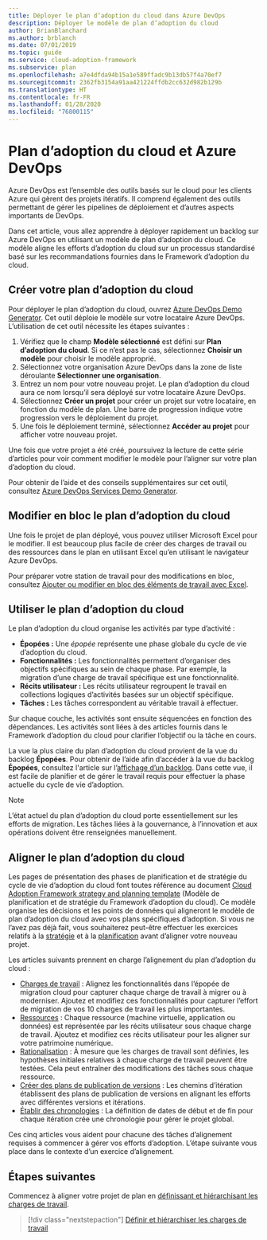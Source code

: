 ```yaml
---
title: Déployer le plan d’adoption du cloud dans Azure DevOps
description: Déployer le modèle de plan d’adoption du cloud
author: BrianBlanchard
ms.author: brblanch
ms.date: 07/01/2019
ms.topic: guide
ms.service: cloud-adoption-framework
ms.subservice: plan
ms.openlocfilehash: a7e4dfda94b15a1e589ffadc9b13db57f4a70ef7
ms.sourcegitcommit: 2362fb3154a91aa421224ffdb2cc632d982b129b
ms.translationtype: HT
ms.contentlocale: fr-FR
ms.lasthandoff: 01/28/2020
ms.locfileid: "76800115"
---
```

# <a name="cloud-adoption-plan-and-azure-devops"></a>Plan d’adoption du cloud et Azure DevOps

Azure DevOps est l’ensemble des outils basés sur le cloud pour les clients Azure qui gèrent des projets itératifs. Il comprend également des outils permettant de gérer les pipelines de déploiement et d’autres aspects importants de DevOps. 

Dans cet article, vous allez apprendre à déployer rapidement un backlog sur Azure DevOps en utilisant un modèle de plan d’adoption du cloud. Ce modèle aligne les efforts d’adoption du cloud sur un processus standardisé basé sur les recommandations fournies dans le Framework d’adoption du cloud.

## <a name="create-your-cloud-adoption-plan"></a>Créer votre plan d’adoption du cloud

Pour déployer le plan d’adoption du cloud, ouvrez [Azure DevOps Demo Generator](https://aka.ms/adopt/plan/generator). Cet outil déploie le modèle sur votre locataire Azure DevOps. L’utilisation de cet outil nécessite les étapes suivantes :

1. Vérifiez que le champ **Modèle sélectionné** est défini sur **Plan d’adoption du cloud**. Si ce n’est pas le cas, sélectionnez **Choisir un modèle** pour choisir le modèle approprié.
2. Sélectionnez votre organisation Azure DevOps dans la zone de liste déroulante **Sélectionner une organisation**.
3. Entrez un nom pour votre nouveau projet. Le plan d’adoption du cloud aura ce nom lorsqu’il sera déployé sur votre locataire Azure DevOps.
4. Sélectionnez **Créer un projet** pour créer un projet sur votre locataire, en fonction du modèle de plan. Une barre de progression indique votre progression vers le déploiement du projet.
5. Une fois le déploiement terminé, sélectionnez **Accéder au projet** pour afficher votre nouveau projet.

Une fois que votre projet a été créé, poursuivez la lecture de cette série d’articles pour voir comment modifier le modèle pour l’aligner sur votre plan d’adoption du cloud.

Pour obtenir de l’aide et des conseils supplémentaires sur cet outil, consultez [Azure DevOps Services Demo Generator](https://docs.microsoft.com/azure/devops/demo-gen/?toc=/azure/devops/demo-gen/toc.json&bc=/azure/devops/demo-gen/breadcrumb/toc.json&view=azure-devops).

## <a name="bulk-edit-the-cloud-adoption-plan"></a>Modifier en bloc le plan d’adoption du cloud

Une fois le projet de plan déployé, vous pouvez utiliser Microsoft Excel pour le modifier. Il est beaucoup plus facile de créer des charges de travail ou des ressources dans le plan en utilisant Excel qu’en utilisant le navigateur Azure DevOps.

Pour préparer votre station de travail pour des modifications en bloc, consultez [Ajouter ou modifier en bloc des éléments de travail avec Excel](https://docs.microsoft.com/azure/devops/boards/backlogs/office/bulk-add-modify-work-items-excel?view=azure-devops).

## <a name="use-the-cloud-adoption-plan"></a>Utiliser le plan d’adoption du cloud

Le plan d’adoption du cloud organise les activités par type d’activité :

- **Épopées :** Une *épopée* représente une phase globale du cycle de vie d’adoption du cloud.
- **Fonctionnalités :** Les fonctionnalités permettent d’organiser des objectifs spécifiques au sein de chaque phase. Par exemple, la migration d’une charge de travail spécifique est une fonctionnalité.
- **Récits utilisateur :** Les récits utilisateur regroupent le travail en collections logiques d’activités basées sur un objectif spécifique.
- **Tâches :** Les tâches correspondent au véritable travail à effectuer.

Sur chaque couche, les activités sont ensuite séquencées en fonction des dépendances. Les activités sont liées à des articles fournis dans le Framework d’adoption du cloud pour clarifier l’objectif ou la tâche en cours.

La vue la plus claire du plan d’adoption du cloud provient de la vue du backlog **Épopées**. Pour obtenir de l’aide afin d’accéder à la vue du backlog **Épopées**, consultez l'article sur l’[affichage d’un backlog](https://docs.microsoft.com/azure/devops/boards/backlogs/define-features-epics?view=azure-devops#view-a-backlog-or-portfolio-backlog). Dans cette vue, il est facile de planifier et de gérer le travail requis pour effectuer la phase actuelle du cycle de vie d’adoption.

> [!NOTE]
> L’état actuel du plan d’adoption du cloud porte essentiellement sur les efforts de migration. Les tâches liées à la gouvernance, à l’innovation et aux opérations doivent être renseignées manuellement.

## <a name="align-the-cloud-adoption-plan"></a>Aligner le plan d’adoption du cloud

Les pages de présentation des phases de planification et de stratégie du cycle de vie d’adoption du cloud font toutes référence au document [Cloud Adoption Framework strategy and planning template](https://archcenter.blob.core.windows.net/cdn/fusion/readiness/Microsoft-Cloud-Adoption-Framework-Strategy-and-Plan-Template.docx) (Modèle de planification et de stratégie du Framework d’adoption du cloud). Ce modèle organise les décisions et les points de données qui aligneront le modèle de plan d’adoption du cloud avec vos plans spécifiques d’adoption. Si vous ne l’avez pas déjà fait, vous souhaiterez peut-être effectuer les exercices relatifs à la [stratégie](../strategy/index.md) et à la [planification](../plan/index.md) avant d’aligner votre nouveau projet.

Les articles suivants prennent en charge l’alignement du plan d’adoption du cloud :

- [Charges de travail](./workloads.md) : Alignez les fonctionnalités dans l’épopée de migration cloud pour capturer chaque charge de travail à migrer ou à moderniser. Ajoutez et modifiez ces fonctionnalités pour capturer l’effort de migration de vos 10 charges de travail les plus importantes.
- [Ressources](./assets.md) : Chaque ressource (machine virtuelle, application ou données) est représentée par les récits utilisateur sous chaque charge de travail. Ajoutez et modifiez ces récits utilisateur pour les aligner sur votre patrimoine numérique.
- [Rationalisation](./review-rationalization.md) : À mesure que les charges de travail sont définies, les hypothèses initiales relatives à chaque charge de travail peuvent être testées. Cela peut entraîner des modifications des tâches sous chaque ressource.
- [Créer des plans de publication de versions](./iteration-paths.md) : Les chemins d’itération établissent des plans de publication de versions en alignant les efforts avec différentes versions et itérations.
- [Établir des chronologies](./timelines.md) : La définition de dates de début et de fin pour chaque itération crée une chronologie pour gérer le projet global.

Ces cinq articles vous aident pour chacune des tâches d’alignement requises à commencer à gérer vos efforts d’adoption. L’étape suivante vous place dans le contexte d’un exercice d’alignement.

## <a name="next-steps"></a>Étapes suivantes

Commencez à aligner votre projet de plan en [définissant et hiérarchisant les charges de travail](./workloads.md).

> [!div class="nextstepaction"]
> [Définir et hiérarchiser les charges de travail](./workloads.md)
